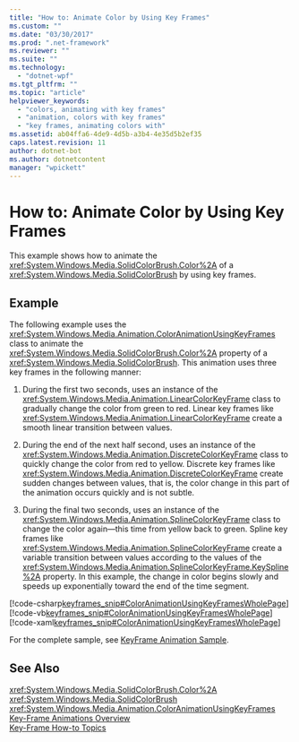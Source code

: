 ```yaml
---
title: "How to: Animate Color by Using Key Frames"
ms.custom: ""
ms.date: "03/30/2017"
ms.prod: ".net-framework"
ms.reviewer: ""
ms.suite: ""
ms.technology: 
  - "dotnet-wpf"
ms.tgt_pltfrm: ""
ms.topic: "article"
helpviewer_keywords: 
  - "colors, animating with key frames"
  - "animation, colors with key frames"
  - "key frames, animating colors with"
ms.assetid: ab04ffa6-4de9-4d5b-a3b4-4e35d5b2ef35
caps.latest.revision: 11
author: dotnet-bot
ms.author: dotnetcontent
manager: "wpickett"
---
```

# How to: Animate Color by Using Key Frames
This example shows how to animate the <xref:System.Windows.Media.SolidColorBrush.Color%2A> of a <xref:System.Windows.Media.SolidColorBrush> by using key frames.  
  
## Example  
 The following example uses the <xref:System.Windows.Media.Animation.ColorAnimationUsingKeyFrames> class to animate the <xref:System.Windows.Media.SolidColorBrush.Color%2A> property of a <xref:System.Windows.Media.SolidColorBrush>. This animation uses three key frames in the following manner:  
  
1.  During the first two seconds, uses an instance of the <xref:System.Windows.Media.Animation.LinearColorKeyFrame> class to gradually change the color from green to red. Linear key frames like <xref:System.Windows.Media.Animation.LinearColorKeyFrame> create a smooth linear transition between values.  
  
2.  During the end of the next half second, uses an instance of the <xref:System.Windows.Media.Animation.DiscreteColorKeyFrame> class to quickly change the color from red to yellow. Discrete key frames like <xref:System.Windows.Media.Animation.DiscreteColorKeyFrame> create sudden changes between values, that is, the color change in this part of the animation occurs quickly and is not subtle.  
  
3.  During the final two seconds, uses an instance of the <xref:System.Windows.Media.Animation.SplineColorKeyFrame> class to change the color again—this time from yellow back to green. Spline key frames like <xref:System.Windows.Media.Animation.SplineColorKeyFrame> create a variable transition between values according to the values of the <xref:System.Windows.Media.Animation.SplineColorKeyFrame.KeySpline%2A> property. In this example, the change in color begins slowly and speeds up exponentially toward the end of the time segment.  
  
 [!code-csharp[keyframes_snip#ColorAnimationUsingKeyFramesWholePage](../../../../samples/snippets/csharp/VS_Snippets_Wpf/keyframes_snip/CSharp/ColorAnimationUsingKeyFramesExample.cs#coloranimationusingkeyframeswholepage)]
 [!code-vb[keyframes_snip#ColorAnimationUsingKeyFramesWholePage](../../../../samples/snippets/visualbasic/VS_Snippets_Wpf/keyframes_snip/visualbasic/coloranimationusingkeyframesexample.vb#coloranimationusingkeyframeswholepage)]
 [!code-xaml[keyframes_snip#ColorAnimationUsingKeyFramesWholePage](../../../../samples/snippets/xaml/VS_Snippets_Wpf/keyframes_snip/XAML/ColorAnimationUsingKeyFramesExample.xaml#coloranimationusingkeyframeswholepage)]  
  
 For the complete sample, see [KeyFrame Animation Sample](http://go.microsoft.com/fwlink/?LinkID=160012).  
  
## See Also  
 <xref:System.Windows.Media.SolidColorBrush.Color%2A>   
 <xref:System.Windows.Media.SolidColorBrush>   
 <xref:System.Windows.Media.Animation.ColorAnimationUsingKeyFrames>   
 [Key-Frame Animations Overview](../../../../docs/framework/wpf/graphics-multimedia/key-frame-animations-overview.md)   
 [Key-Frame How-to Topics](../../../../docs/framework/wpf/graphics-multimedia/key-frame-animation-how-to-topics.md)
